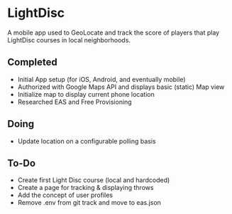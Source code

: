 # LightDisc
A mobile app used to GeoLocate and track the score of players that play LightDisc courses in local neighborhoods.

## Completed
* Initial App setup (for iOS, Android, and eventually mobile)
* Authorized with Google Maps API and displays basic (static) Map view
* Initialize map to display current phone location
* Researched EAS and Free Provisioning

## Doing
* Update location on a configurable polling basis
  
## To-Do
* Create first Light Disc course (local and hardcoded)
* Create a page for tracking & displaying throws
* Add the concept of user profiles
* Remove .env from git track and move to eas.json
